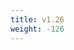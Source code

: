 ```yaml
---
title: v1.26
weight: -126
---
```


<!--add blocks of content here to add more sections to the community page -->